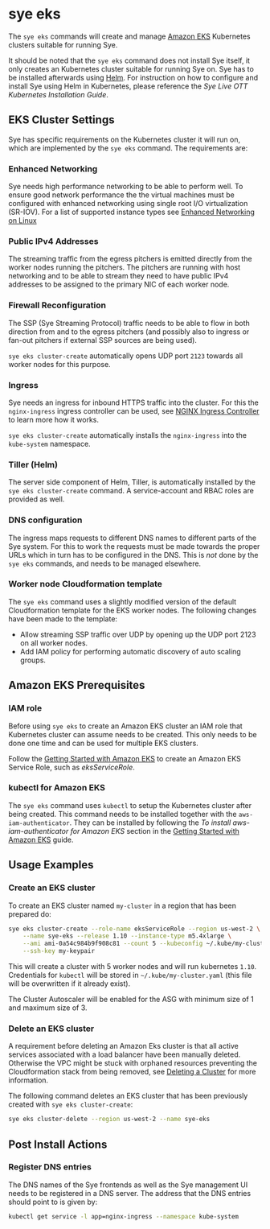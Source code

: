 # sye eks

The `sye eks` commands will create and manage [Amazon EKS](https://aws.amazon.com/eks/) Kubernetes clusters suitable for running Sye.

It should be noted that the `sye eks` command does not install Sye itself, it only creates an Kubernetes cluster suitable for running Sye on. Sye has to be installed afterwards using [Helm](https://www.helm.sh/). For instruction on how to configure and install Sye using Helm in Kubernetes, please reference the _Sye Live OTT Kubernetes Installation Guide_. 

## EKS Cluster Settings

Sye has specific requirements on the Kubernetes cluster it will run on, which are implemented by the `sye eks` command. The requirements are:

### Enhanced Networking

Sye needs high performance networking to be able to perform well. To ensure good network performance the the virtual machines must be configured with enhanced networking using single root I/O virtualization (SR-IOV). For a list of supported instance types see [Enhanced Networking on Linux](https://docs.aws.amazon.com/AWSEC2/latest/UserGuide/enhanced-networking.html)

### Public IPv4 Addresses

The streaming traffic from the egress pitchers is emitted directly from the worker nodes running the pitchers. The pitchers are running with host networking and to be able to stream they need to have public IPv4 addresses to be assigned to the primary NIC of each worker node.

### Firewall Reconfiguration

The SSP (Sye Streaming Protocol) traffic needs to be able to flow in both direction from and to the egress pitchers (and possibly also to ingress or fan-out pitchers if external SSP sources are being used).

`sye eks cluster-create` automatically opens UDP port `2123` towards all worker nodes for this purpose. 

### Ingress

Sye needs an ingress for inbound HTTPS traffic into the cluster. For this the `nginx-ingress` ingress controller can be used, see [NGINX Ingress Controller](https://kubernetes.github.io/ingress-nginx/) to learn more how it works.

`sye eks cluster-create` automatically installs the `nginx-ingress` into the `kube-system` namespace.

### Tiller (Helm)

The server side component of Helm, Tiller, is automatically installed by the `sye eks cluster-create` command. A service-account and RBAC roles are provided as well.

### DNS configuration

The ingress maps requests to different DNS names to different parts of the Sye system. For this to work the requests must be made towards the proper URLs which in turn has to be configured in the DNS. This is _not_ done by the `sye eks` commands, and needs to be managed elsewhere.

### Worker node Cloudformation template

The `sye eks` command uses a slightly modified version of the default Cloudformation template for the EKS worker nodes. The following changes have been made to the template:

* Allow streaming SSP traffic over UDP by opening up the UDP port 2123 on all worker nodes.
* Add IAM policy for performing automatic discovery of auto scaling groups.

## Amazon EKS Prerequisites

### IAM role

Before using `sye eks` to create an Amazon EKS cluster an IAM role that Kubernetes cluster can assume needs to be created. This only needs to be done one time and can be used for multiple EKS clusters.

Follow the [Getting Started with Amazon EKS](https://docs.aws.amazon.com/eks/latest/userguide/getting-started.html) to create an Amazon EKS Service Role, such as _eksServiceRole_.

### kubectl for Amazon EKS

The `sye eks` command uses `kubectl` to setup the Kubernetes cluster after being created. This command needs to be installed together with the `aws-iam-authenticator`. They can be installed by following the _To install aws-iam-authenticator for Amazon EKS_ section in the [Getting Started with Amazon EKS](https://docs.aws.amazon.com/eks/latest/userguide/getting-started.html) guide.

## Usage Examples

### Create an EKS cluster

To create an EKS cluster named `my-cluster` in a region that has been prepared do:

```bash
sye eks cluster-create --role-name eksServiceRole --region us-west-2 \
	--name sye-eks --release 1.10 --instance-type m5.4xlarge \
	--ami ami-0a54c984b9f908c81 --count 5 --kubeconfig ~/.kube/my-cluster.yaml \
	--ssh-key my-keypair
```

This will create a cluster with 5 worker nodes and will run kubernetes `1.10`. Credentials for `kubectl`
will be stored in `~/.kube/my-cluster.yaml` (this file will be overwritten if it already exist).

The Cluster Autoscaler will be enabled for the ASG with minimum size of 1 and maximum size of 3.

### Delete an EKS cluster

A requirement before deleting an Amazon Eks cluster is that all active services associated with a load balancer have been manually deleted.
Otherwise the VPC might be stuck with orphaned resources preventing the Cloudformation stack from being removed, see [Deleting a Cluster](https://docs.aws.amazon.com/eks/latest/userguide/delete-cluster.html) for more information.

The following command deletes an EKS cluster that has been previously created with `sye eks cluster-create`:

```bash
sye eks cluster-delete --region us-west-2 --name sye-eks
```

## Post Install Actions

### Register DNS entries

The DNS names of the Sye frontends as well as the Sye management UI needs to be registered in a DNS server. The address that the DNS entries should point to is given by:

```bash
kubectl get service -l app=nginx-ingress --namespace kube-system
```